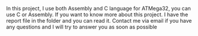 In this project, I use both Assembly and C language for ATMega32, you can use C or Assembly.
If you want to know more about this project. I have the report file in the folder and you can read it.
Contact me via email if you have any questions and I will try to answer you as soon as possible
